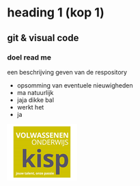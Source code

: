 # heading 1 (kop 1)

## git & visual code

### doel read me 

een beschrijving geven van de respository

* opsomming van eventuele nieuwigheden
* ma natuurlijk
* jaja dikke bal
* werkt het
* ja


![logo Kisp](Assets/Kisp.png)
